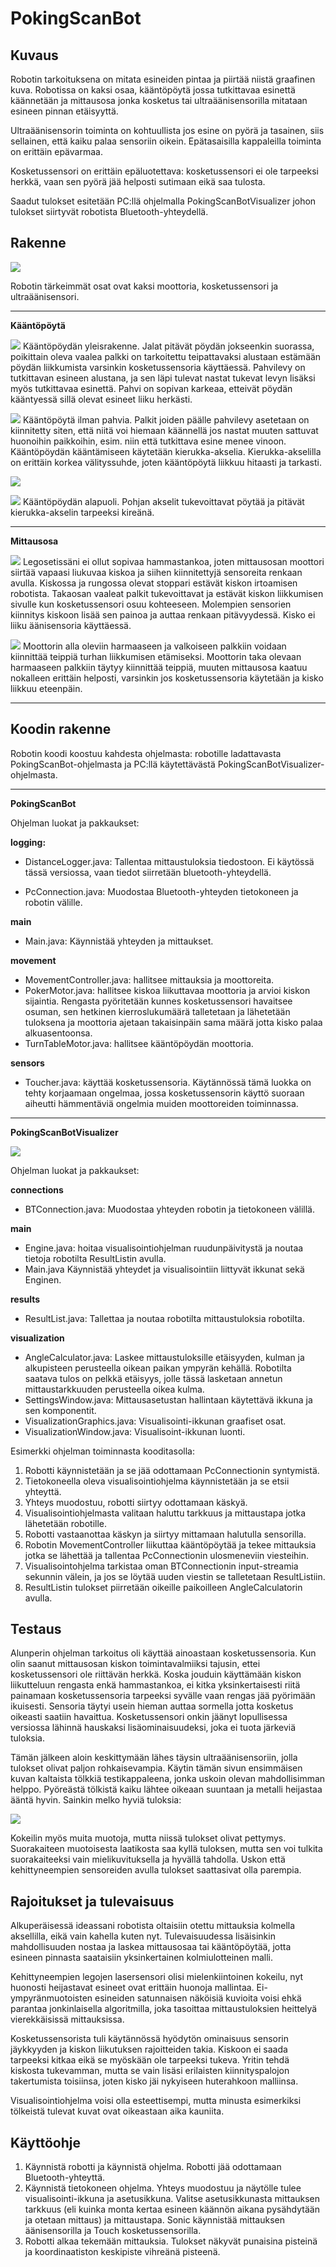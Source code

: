 # PokingScanBot #

## Kuvaus ##
  Robotin tarkoituksena on mitata esineiden pintaa ja piirtää niistä graafinen kuva. Robotissa on kaksi osaa, kääntöpöytä jossa tutkittavaa esinettä käännetään ja mittausosa jonka kosketus tai ultraäänisensorilla mitataan esineen pinnan etäisyyttä. 

Ultraäänisensorin toiminta on kohtuullista jos esine on pyörä ja tasainen, siis sellainen, että kaiku palaa sensoriin oikein. Epätasaisilla kappaleilla toiminta on erittäin epävarmaa.

Kosketussensori on erittäin epäluotettava: kosketussensori ei ole tarpeeksi herkkä, vaan sen pyörä jää helposti sutimaan eikä saa tulosta.

Saadut tulokset esitetään PC:llä ohjelmalla PokingScanBotVisualizer johon tulokset siirtyvät robotista Bluetooth-yhteydellä.

## Rakenne ##

![](https://raw.githubusercontent.com/Ecxo/massive-ironman/master/docs/kuvat/20150108_105910.jpg)

Robotin tärkeimmät osat ovat kaksi moottoria, kosketussensori ja ultraäänisensori.

----------


**Kääntöpöytä**

![](https://raw.githubusercontent.com/Ecxo/massive-ironman/master/docs/kuvat/20150108_110048.jpg)
Kääntöpöydän yleisrakenne. Jalat pitävät pöydän jokseenkin suorassa, poikittain  oleva vaalea palkki on tarkoitettu teipattavaksi alustaan estämään pöydän liikkumista varsinkin kosketussensoria käyttäessä. Pahvilevy on tutkittavan esineen alustana, ja sen läpi tulevat nastat tukevat levyn lisäksi myös tutkittavaa esinettä. Pahvi on sopivan karkeaa, etteivät pöydän kääntyessä sillä olevat esineet liiku herkästi.

![](https://raw.githubusercontent.com/Ecxo/massive-ironman/master/docs/kuvat/20150108_110056.jpg)
Kääntöpöytä ilman pahvia. Palkit joiden päälle pahvilevy asetetaan on kiinnitetty siten, että niitä voi hiemaan käännellä jos nastat muuten sattuvat huonoihin paikkoihin, esim. niin että tutkittava esine menee vinoon. Kääntöpöydän kääntämiseen käytetään kierukka-akselia. Kierukka-akselilla on erittäin korkea välityssuhde, joten kääntöpöytä liikkuu hitaasti ja tarkasti.

![](https://raw.githubusercontent.com/Ecxo/massive-ironman/master/docs/kuvat/20150108_110138.jpg)

![](https://raw.githubusercontent.com/Ecxo/massive-ironman/master/docs/kuvat/20150108_110154.jpg)
Kääntöpöydän alapuoli. Pohjan akselit tukevoittavat pöytää ja pitävät kierukka-akselin tarpeeksi kireänä.

----------


**Mittausosa**

![](https://raw.githubusercontent.com/Ecxo/massive-ironman/master/docs/kuvat/20150108_110111.jpg)
Legosetissäni ei ollut sopivaa hammastankoa, joten mittausosan moottori siirtää vapaasi liukuvaa kiskoa ja siihen kiinnitettyjä sensoreita renkaan avulla. Kiskossa ja rungossa olevat stoppari estävät kiskon irtoamisen robotista. Takaosan vaaleat palkit tukevoittavat ja estävät kiskon liikkumisen sivulle kun kosketussensori osuu kohteeseen. Molempien sensorien kiinnitys kiskoon lisää sen painoa ja auttaa renkaan pitävyydessä. Kisko ei liiku äänisensoria käyttäessä.

![](https://raw.githubusercontent.com/Ecxo/massive-ironman/master/docs/kuvat/20150108_110040.jpg)
Moottorin alla oleviin harmaaseen ja valkoiseen palkkiin voidaan kiinnittää teippiä turhan liikkumisen etämiseksi. Moottorin taka olevaan harmaaseen palkkiin täytyy kiinnittää teippiä, muuten mittausosa kaatuu nokalleen erittäin helposti, varsinkin jos kosketussensoria käytetään ja kisko liikkuu eteenpäin.

----------


## Koodin rakenne ##

Robotin koodi koostuu kahdesta ohjelmasta: robotille ladattavasta PokingScanBot-ohjelmasta ja PC:llä käytettävästä PokingScanBotVisualizer-ohjelmasta.

----------


**PokingScanBot**

Ohjelman luokat ja pakkaukset:

**logging:**

- DistanceLogger.java: Tallentaa mittaustuloksia tiedostoon. Ei käytössä tässä versiossa, vaan tiedot siirretään bluetooth-yhteydellä.

- PcConnection.java: Muodostaa Bluetooth-yhteyden tietokoneen ja robotin välille.

**main**

- Main.java: Käynnistää yhteyden ja mittaukset.

**movement**

- MovementController.java: hallitsee mittauksia ja moottoreita.
- PokerMotor.java: hallitsee kiskoa liikuttavaa moottoria ja arvioi kiskon sijaintia. Rengasta pyöritetään kunnes kosketussensori havaitsee osuman, sen hetkinen kierroslukumäärä talletetaan ja lähetetään tuloksena ja moottoria ajetaan takaisinpäin sama määrä jotta kisko palaa alkuasentoonsa.
- TurnTableMotor.java: hallitsee kääntöpöydän moottoria.

**sensors**

- Toucher.java: käyttää kosketussensoria. Käytännössä tämä luokka on tehty korjaamaan ongelmaa, jossa kosketussensorin käyttö suoraan aiheutti hämmentäviä ongelmia muiden moottoreiden toiminnassa.


----------


**PokingScanBotVisualizer**

![](https://raw.githubusercontent.com/Ecxo/massive-ironman/master/docs/kuvat/visualisointi.jpg)

Ohjelman luokat ja pakkaukset:

**connections**
- BTConnection.java: Muodostaa yhteyden robotin ja tietokoneen välillä.

**main**
- Engine.java: hoitaa visualisointiohjelman ruudunpäivitystä ja noutaa tietoja robotilta ResultListin avulla.
- Main.java Käynnistää yhteydet ja visualisointiin liittyvät ikkunat sekä Enginen.

**results**
- ResultList.java: Tallettaa ja noutaa robotilta mittaustuloksia robotilta.

**visualization**
- AngleCalculator.java: Laskee mittaustuloksille etäisyyden, kulman ja alkupisteen perusteella oikean paikan ympyrän kehällä. Robotilta saatava tulos on pelkkä etäisyys, jolle tässä lasketaan annetun mittaustarkkuuden perusteella oikea kulma.
- SettingsWindow.java: Mittausasetustan hallintaan käytettävä ikkuna ja sen komponentit.
- VisualizationGraphics.java: Visualisointi-ikkunan graafiset osat.
- VisualizationWindow.java: Visualisoint-ikkunan luonti.

Esimerkki ohjelman toiminnasta kooditasolla:

1. Robotti käynnistetään ja se jää odottamaan PcConnectionin syntymistä.
2. Tietokoneella oleva visualisointiohjelma käynnistetään ja se etsii yhteyttä.
3. Yhteys muodostuu, robotti siirtyy odottamaan käskyä.
4. Visualisointiohjelmasta valitaan haluttu tarkkuus ja mittaustapa jotka lähetetään robotille.
5. Robotti vastaanottaa käskyn ja siirtyy mittamaan halutulla sensorilla.
6. Robotin MovementController liikuttaa kääntöpöytää ja tekee mittauksia jotka se lähettää ja tallentaa PcConnectionin ulosmeneviin viesteihin.
7. Visualisointohjelma tarkistaa oman BTConnectionin input-streamia sekunnin välein, ja jos se löytää uuden viestin se talletetaan ResultListiin.
8. ResultListin tulokset piirretään oikeille paikoilleen AngleCalculatorin avulla.

## Testaus ##

Alunperin ohjelman tarkoitus oli käyttää ainoastaan kosketussensoria. Kun olin saanut mittausosan kiskon toimintavalmiiksi tajusin, ettei kosketussensori ole riittävän herkkä. Koska jouduin käyttämään kiskon liikutteluun rengasta enkä hammastankoa, ei kitka yksinkertaisesti riitä painamaan kosketussensoria tarpeeksi syvälle vaan rengas jää pyörimään ikuisesti. Sensoria täytyi usein hieman auttaa sormella jotta kosketus oikeasti saatiin havaittua. Kosketussensori onkin jäänyt lopullisessa versiossa lähinnä hauskaksi lisäominaisuudeksi, joka ei tuota järkeviä tuloksia.

Tämän jälkeen aloin keskittymään lähes täysin ultraäänisensoriin, jolla tulokset olivat paljon rohkaisevampia. Käytin tämän sivun ensimmäisen kuvan kaltaista tölkkiä testikappaleena, jonka uskoin olevan mahdollisimman helppo. Pyöreästä tölkistä kaiku lähtee oikeaan suuntaan ja metalli heijastaa ääntä hyvin. Sainkin melko hyviä tuloksia:

![](https://raw.githubusercontent.com/Ecxo/massive-ironman/master/docs/kuvat/tulos.jpg)

Kokeilin myös muita muotoja, mutta niissä tulokset olivat pettymys. Suorakaiteen muotoisesta laatikosta saa kyllä tuloksen, mutta sen voi tulkita suorakaiteeksi vain mielikuvituksella ja hyvällä tahdolla. Uskon että kehittyneempien sensoreiden avulla tulokset saattasivat olla parempia.

## Rajoitukset ja tulevaisuus ##
Alkuperäisessä ideassani robotista oltaisiin otettu mittauksia kolmella aksellilla, eikä vain kahella kuten nyt. Tulevaisuudessa lisäisinkin mahdollisuuden nostaa ja laskea mittausosaa tai kääntöpöytää, jotta esineen pinnasta saataisiin yksinkertainen kolmiulotteinen malli.

Kehittyneempien legojen lasersensori olisi mielenkiintoinen kokeilu, nyt huonosti  heijastavat esineet ovat erittäin huonoja mallintaa. Ei-ympyränmuotoisten esineiden satunnaisen näköisiä kuvioita voisi ehkä parantaa jonkinlaisella algoritmilla, joka tasoittaa mittaustuloksien heittelyä vierekkäisissä mittauksissa.

Kosketussensorista tuli käytännössä hyödytön ominaisuus sensorin jäykkyyden ja kiskon liikutuksen rajoitteiden takia. Kiskoon ei saada tarpeeksi kitkaa eikä se myöskään ole tarpeeksi tukeva. Yritin tehdä kiskosta tukevamman, mutta se vain lisäsi erilaisten kiinnityspalojon takertumista toisiinsa, joten kisko jäi nykyiseen huterahkoon malliinsa. 

Visualisointiohjelma voisi olla esteettisempi, mutta minusta esimerkiksi tölkeistä tulevat kuvat ovat oikeastaan aika kauniita.

## Käyttöohje ##

1. Käynnistä robotti ja käynnistä ohjelma. Robotti jää odottamaan Bluetooth-yhteyttä.
2. Käynnistä tietokoneen ohjelma. Yhteys muodostuu ja näytölle tulee visualisointi-ikkuna ja asetusikkuna. Valitse asetusikkunasta mittauksen tarkkuus (eli kuinka monta kertaa esineen käännön aikana pysähdytään ja otetaan mittaus) ja mittaustapa. Sonic käynnistää mittauksen äänisensorilla ja Touch kosketussensorilla.
3. Robotti alkaa tekemään mittauksia. Tulokset näkyvät punaisina pisteinä ja koordinaatiston keskipiste vihreänä pisteenä.














